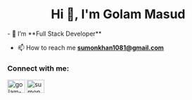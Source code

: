 <h1 align="center">Hi 👋, I'm Golam Masud</h1>
- 🌱 I’m **Full Stack Developer**

- 📫 How to reach me **sumonkhan1081@gmail.com**

<h3 align="left">Connect with me:</h3>
<p align="left">
<a href="https://linkedin.com/in/golam-masud-409459239" target="blank"><img align="center" src="https://raw.githubusercontent.com/rahuldkjain/github-profile-readme-generator/master/src/images/icons/Social/linked-in-alt.svg" alt="golam-masud-409459239" height="30" width="40" /></a>
<a href="https://instagram.com/sumonn666" target="blank"><img align="center" src="https://raw.githubusercontent.com/rahuldkjain/github-profile-readme-generator/master/src/images/icons/Social/instagram.svg" alt="sumonn666" height="30" width="40" /></a>
</p>
